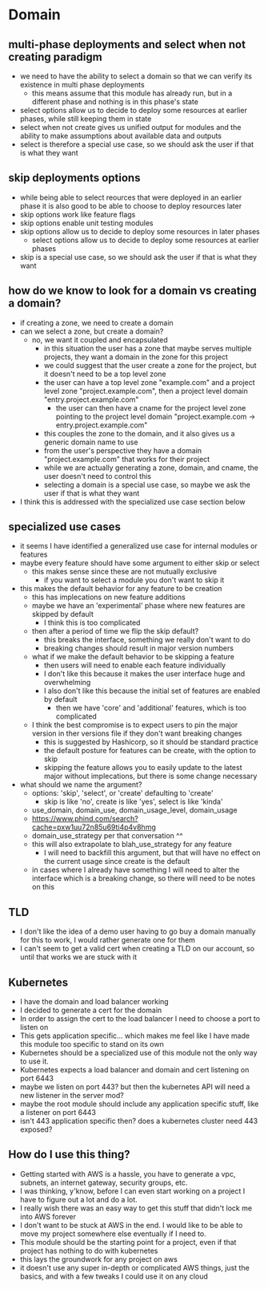 # Domain

## multi-phase deployments and select when not creating paradigm
- we need to have the ability to select a domain so that we can verify its existence in multi phase deployments
  - this means assume that this module has already run, but in a different phase and nothing is in this phase's state
- select options allow us to decide to deploy some resources at earlier phases, while still keeping them in state
- select when not create gives us unified output for modules and the ability to make assumptions about available data and outputs
- select is therefore a special use case, so we should ask the user if that is what they want

## skip deployments options
- while being able to select reources that were deployed in an earlier phase it is also good to be able to choose to deploy resources later
- skip options work like feature flags
- skip options enable unit testing modules
- skip options allow us to decide to deploy some resources in later phases
  - select options allow us to decide to deploy some resources at earlier phases
- skip is a special use case, so we should ask the user if that is what they want

## how do we know to look for a domain vs creating a domain?
- if creating a zone, we need to create a domain
- can we select a zone, but create a domain?
  - no, we want it coupled and encapsulated
    - in this situation the user has a zone that maybe serves multiple projects, they want a domain in the zone for this project
    - we could suggest that the user create a zone for the project, but it doesn't need to be a top level zone
    - the user can have a top level zone "example.com" and a project level zone "project.example.com",
      then a project level domain "entry.project.example.com"
      - the user can then have a cname for the project level zone pointing to the project level domain "project.example.com -> entry.project.example.com"
    - this couples the zone to the domain, and it also gives us a generic domain name to use
    - from the user's perspective they have a domain "project.example.com" that works for their project
    - while we are actually generating a zone, domain, and cname, the user doesn't need to control this
    - selecting a domain is a special use case, so maybe we ask the user if that is what they want
- I think this is addressed with the specialized use case section below

## specialized use cases
- it seems I have identified a generalized use case for internal modules or features
- maybe every feature should have some argument to either skip or select
  - this makes sense since these are not mutually exclusive
    - if you want to select a module you don't want to skip it
- this makes the default behavior for any feature to be creation
  - this has implecations on new feature additions
  - maybe we have an 'experimental' phase where new features are skipped by default
    - I think this is too complicated
  - then after a period of time we flip the skip default?
    - this breaks the interface, something we really don't want to do
    - breaking changes should result in major version numbers
  - what if we make the default behavior to be skipping a feature
    - then users will need to enable each feature individually
    - I don't like this because it makes the user interface huge and overwhelming
    - I also don't like this because the initial set of features are enabled by default
      - then we have 'core' and 'additional' features, which is too complicated
  - I think the best compromise is to expect users to pin the major version in ther versions file if they don't want breaking changes
    - this is suggested by Hashicorp, so it should be standard practice
    - the default posture for features can be create, with the option to skip
    - skipping the feature allows you to easily update to the latest major without implecations, but there is some change necessary
- what should we name the argument?
  - options: 'skip', 'select', or 'create' defaulting to 'create'
    - skip is like 'no', create is like 'yes', select is like 'kinda'
  - use_domain, domain_use, domain_usage_level, domain_usage
  - https://www.phind.com/search?cache=pxw1uu72n85u69ti4p4v8hmg
  - domain_use_strategy per that conversation ^^
  - this will also extrapolate to blah_use_strategy for any feature
    - I will need to backfill this argument, but that will have no effect on the current usage since create is the default
  - in cases where I already have something I will need to alter the interface which is a breaking change, so there will need to be notes on this

## TLD
- I don't like the idea of a demo user having to go buy a domain manually for this to work, I would rather generate one for them
- I can't seem to get a valid cert when creating a TLD on our account, so until that works we are stuck with it

## Kubernetes
- I have the domain and load balancer working
- I decided to generate a cert for the domain
- In order to assign the cert to the load balancer I need to choose a port to listen on
- This gets application specific... which makes me feel like I have made this module too specific to stand on its own
- Kubernetes should be a specialized use of this module not the only way to use it.
- Kubernetes expects a load balancer and domain and cert listening on port 6443
- maybe we listen on port 443? but then the kubernetes API will need a new listener in the server mod?
- maybe the root module should include any application specific stuff, like a listener on port 6443
- isn't 443 application specific then? does a kubernetes cluster need 443 exposed?

## How do I use this thing?
- Getting started with AWS is a hassle, you have to generate a vpc, subnets, an internet gateway, security groups, etc.
- I was thinking, y'know, before I can even start working on a project I have to figure out a lot and do a lot.
- I really wish there was an easy way to get this stuff that didn't lock me into AWS forever
- I don't want to be stuck at AWS in the end. I would like to be able to move my project somewhere else eventually if I need to.
- This module should be the starting point for a project, even if that project has nothing to do with kubernetes
- this lays the groundwork for any project on aws
- it doesn't use any super in-depth or complicated AWS things, just the basics, and with a few tweaks I could use it on any cloud


